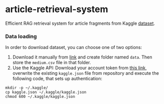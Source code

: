 # article-retrieval-system
Efficient RAG retrieval system for article fragments from Kaggle [dataset](https://www.kaggle.com/datasets/meruvulikith/1300-towards-datascience-medium-articles-dataset/data).


### Data loading
In order to download dataset, you can choose one of two options:
1. Download it manually from [link](https://www.kaggle.com/datasets/meruvulikith/1300-towards-datascience-medium-articles-dataset/data) and create folder named ```data```. Then store the ```medium.csv``` file in that folder.
2. Use the Kaggle API: Download your account token from [this link](https://www.kaggle.com/settings/account), overwrite the existing ```kaggle.json``` file from repository and execute the following code, that sets up authentication:
```
mkdir -p ~/.kaggle/
cp kaggle.json ~/.kaggle/kaggle.json
chmod 600 ~/.kaggle/kaggle.json
```

